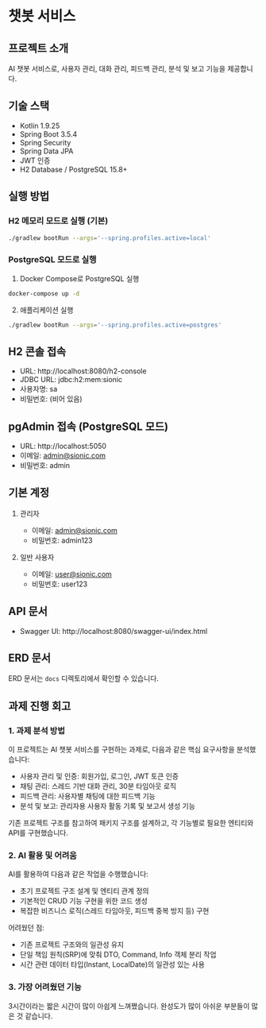 # 챗봇 서비스

## 프로젝트 소개

AI 챗봇 서비스로, 사용자 관리, 대화 관리, 피드백 관리, 분석 및 보고 기능을 제공합니다.

## 기술 스택

- Kotlin 1.9.25
- Spring Boot 3.5.4
- Spring Security
- Spring Data JPA
- JWT 인증
- H2 Database / PostgreSQL 15.8+

## 실행 방법

### H2 메모리 모드로 실행 (기본)

```bash
./gradlew bootRun --args='--spring.profiles.active=local'
```

### PostgreSQL 모드로 실행

1. Docker Compose로 PostgreSQL 실행

```bash
docker-compose up -d
```

2. 애플리케이션 실행

```bash
./gradlew bootRun --args='--spring.profiles.active=postgres'
```

## H2 콘솔 접속

- URL: http://localhost:8080/h2-console
- JDBC URL: jdbc:h2:mem:sionic
- 사용자명: sa
- 비밀번호: (비어 있음)
## pgAdmin 접속 (PostgreSQL 모드)

- URL: http://localhost:5050
- 이메일: admin@sionic.com
- 비밀번호: admin

## 기본 계정

1. 관리자

   - 이메일: admin@sionic.com
   - 비밀번호: admin123

2. 일반 사용자
   - 이메일: user@sionic.com
   - 비밀번호: user123

## API 문서

- Swagger UI: http://localhost:8080/swagger-ui/index.html

## ERD 문서

ERD 문서는 `docs` 디렉토리에서 확인할 수 있습니다.

## 과제 진행 회고

### 1. 과제 분석 방법

이 프로젝트는 AI 챗봇 서비스를 구현하는 과제로, 다음과 같은 핵심 요구사항을 분석했습니다:

- 사용자 관리 및 인증: 회원가입, 로그인, JWT 토큰 인증
- 채팅 관리: 스레드 기반 대화 관리, 30분 타임아웃 로직
- 피드백 관리: 사용자별 채팅에 대한 피드백 기능
- 분석 및 보고: 관리자용 사용자 활동 기록 및 보고서 생성 기능

기존 프로젝트 구조를 참고하여 패키지 구조를 설계하고, 각 기능별로 필요한 엔티티와 API를 구현했습니다.

### 2. AI 활용 및 어려움

AI를 활용하여 다음과 같은 작업을 수행했습니다:

- 초기 프로젝트 구조 설계 및 엔티티 관계 정의
- 기본적인 CRUD 기능 구현을 위한 코드 생성
- 복잡한 비즈니스 로직(스레드 타임아웃, 피드백 중복 방지 등) 구현

어려웠던 점:

- 기존 프로젝트 구조와의 일관성 유지
- 단일 책임 원칙(SRP)에 맞춰 DTO, Command, Info 객체 분리 작업
- 시간 관련 데이터 타입(Instant, LocalDate)의 일관성 있는 사용

### 3. 가장 어려웠던 기능

3시간이라는 짧은 시간이 많이 아쉽게 느껴쪘습니다. 완성도가 많이 아쉬운 부분들이 많은 것 같습니다.
